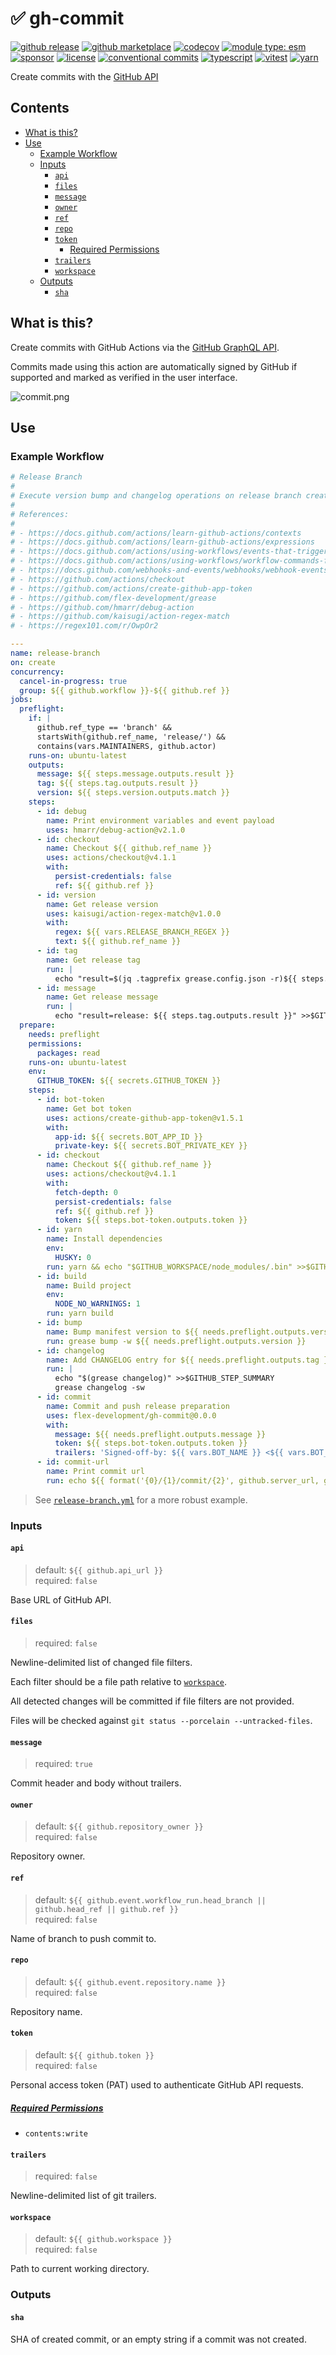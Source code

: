 # :white_check_mark: gh-commit

[![github release](https://img.shields.io/github/v/release/flex-development/gh-commit.svg?include_prereleases&sort=semver)](https://github.com/flex-development/gh-commit/releases/latest)
[![github marketplace](https://img.shields.io/badge/marketplace-gh--commit-blue?logo=github)](https://github.com/marketplace/actions/gh-commit)
[![codecov](https://codecov.io/gh/flex-development/gh-commit/branch/main/graph/badge.svg?token=)](https://codecov.io/gh/flex-development/gh-commit)
[![module type: esm](https://img.shields.io/badge/module%20type-esm-brightgreen)](https://github.com/voxpelli/badges-cjs-esm)
[![sponsor](https://img.shields.io/badge/sponsor-flex--development-blue.svg?logo=github)](https://github.com/sponsors/flex-development)
[![license](https://img.shields.io/github/license/flex-development/gh-commit.svg)](LICENSE.md)
[![conventional commits](https://img.shields.io/badge/-conventional%20commits-fe5196?logo=conventional-commits&logoColor=ffffff)](https://conventionalcommits.org/)
[![typescript](https://img.shields.io/badge/-typescript-3178c6?logo=typescript&logoColor=ffffff)](https://typescriptlang.org/)
[![vitest](https://img.shields.io/badge/-vitest-6e9f18?style=flat&logo=vitest&logoColor=ffffff)](https://vitest.dev/)
[![yarn](https://img.shields.io/badge/-yarn-2c8ebb?style=flat&logo=yarn&logoColor=ffffff)](https://yarnpkg.com/)

Create commits with the [GitHub API][1]

## Contents

- [What is this?](#what-is-this)
- [Use](#use)
  - [Example Workflow](#example-workflow)
  - [Inputs](#inputs)
    - [`api`](#api)
    - [`files`](#files)
    - [`message`](#message)
    - [`owner`](#owner)
    - [`ref`](#ref)
    - [`repo`](#repo)
    - [`token`](#token)
      - [Required Permissions](#required-permissions)
    - [`trailers`](#trailers)
    - [`workspace`](#workspace)
  - [Outputs](#outputs)
    - [`sha`](#sha)

## What is this?

Create commits with GitHub Actions via the [GitHub GraphQL API][1].

Commits made using this action are automatically signed by GitHub if supported and marked as verified in the user
interface.

![commit.png](./commit.png)

## Use

### Example Workflow

```yaml
# Release Branch
#
# Execute version bump and changelog operations on release branch creation.
#
# References:
#
# - https://docs.github.com/actions/learn-github-actions/contexts
# - https://docs.github.com/actions/learn-github-actions/expressions
# - https://docs.github.com/actions/using-workflows/events-that-trigger-workflows#create
# - https://docs.github.com/actions/using-workflows/workflow-commands-for-github-actions
# - https://docs.github.com/webhooks-and-events/webhooks/webhook-events-and-payloads#create
# - https://github.com/actions/checkout
# - https://github.com/actions/create-github-app-token
# - https://github.com/flex-development/grease
# - https://github.com/hmarr/debug-action
# - https://github.com/kaisugi/action-regex-match
# - https://regex101.com/r/OwpOr2

---
name: release-branch
on: create
concurrency:
  cancel-in-progress: true
  group: ${{ github.workflow }}-${{ github.ref }}
jobs:
  preflight:
    if: |
      github.ref_type == 'branch' &&
      startsWith(github.ref_name, 'release/') &&
      contains(vars.MAINTAINERS, github.actor)
    runs-on: ubuntu-latest
    outputs:
      message: ${{ steps.message.outputs.result }}
      tag: ${{ steps.tag.outputs.result }}
      version: ${{ steps.version.outputs.match }}
    steps:
      - id: debug
        name: Print environment variables and event payload
        uses: hmarr/debug-action@v2.1.0
      - id: checkout
        name: Checkout ${{ github.ref_name }}
        uses: actions/checkout@v4.1.1
        with:
          persist-credentials: false
          ref: ${{ github.ref }}
      - id: version
        name: Get release version
        uses: kaisugi/action-regex-match@v1.0.0
        with:
          regex: ${{ vars.RELEASE_BRANCH_REGEX }}
          text: ${{ github.ref_name }}
      - id: tag
        name: Get release tag
        run: |
          echo "result=$(jq .tagprefix grease.config.json -r)${{ steps.version.outputs.match }}" >>$GITHUB_OUTPUT
      - id: message
        name: Get release message
        run: |
          echo "result=release: ${{ steps.tag.outputs.result }}" >>$GITHUB_OUTPUT
  prepare:
    needs: preflight
    permissions:
      packages: read
    runs-on: ubuntu-latest
    env:
      GITHUB_TOKEN: ${{ secrets.GITHUB_TOKEN }}
    steps:
      - id: bot-token
        name: Get bot token
        uses: actions/create-github-app-token@v1.5.1
        with:
          app-id: ${{ secrets.BOT_APP_ID }}
          private-key: ${{ secrets.BOT_PRIVATE_KEY }}
      - id: checkout
        name: Checkout ${{ github.ref_name }}
        uses: actions/checkout@v4.1.1
        with:
          fetch-depth: 0
          persist-credentials: false
          ref: ${{ github.ref }}
          token: ${{ steps.bot-token.outputs.token }}
      - id: yarn
        name: Install dependencies
        env:
          HUSKY: 0
        run: yarn && echo "$GITHUB_WORKSPACE/node_modules/.bin" >>$GITHUB_PATH
      - id: build
        name: Build project
        env:
          NODE_NO_WARNINGS: 1
        run: yarn build
      - id: bump
        name: Bump manifest version to ${{ needs.preflight.outputs.version }}
        run: grease bump -w ${{ needs.preflight.outputs.version }}
      - id: changelog
        name: Add CHANGELOG entry for ${{ needs.preflight.outputs.tag }}
        run: |
          echo "$(grease changelog)" >>$GITHUB_STEP_SUMMARY
          grease changelog -sw
      - id: commit
        name: Commit and push release preparation
        uses: flex-development/gh-commit@0.0.0
        with:
          message: ${{ needs.preflight.outputs.message }}
          token: ${{ steps.bot-token.outputs.token }}
          trailers: 'Signed-off-by: ${{ vars.BOT_NAME }} <${{ vars.BOT_EMAIL }}>'
      - id: commit-url
        name: Print commit url
        run: echo ${{ format('{0}/{1}/commit/{2}', github.server_url, github.repository, steps.commit.outputs.sha) }}
```

> See [`release-branch.yml`](.github/workflows/release-branch.yml) for a more robust example.

### Inputs

#### `api`

> default: `${{ github.api_url }}`\
> required: `false`

Base URL of GitHub API.

#### `files`

> required: `false`

Newline-delimited list of changed file filters.

Each filter should be a file path relative to [`workspace`](#workspace).

All detected changes will be committed if file filters are not provided.

Files will be checked against `git status --porcelain --untracked-files`.

#### `message`

> required: `true`

Commit header and body without trailers.

#### `owner`

> default: `${{ github.repository_owner }}`\
> required: `false`

Repository owner.

#### `ref`

> default: `${{ github.event.workflow_run.head_branch || github.head_ref || github.ref }}`\
> required: `false`

Name of branch to push commit to.

#### `repo`

> default: `${{ github.event.repository.name }}`\
> required: `false`

Repository name.

#### `token`

> default: `${{ github.token }}`\
> required: `false`

Personal access token (PAT) used to authenticate GitHub API requests.

##### [Required Permissions][2]

- `contents:write`

#### `trailers`

> required: `false`

Newline-delimited list of git trailers.

#### `workspace`

> default: `${{ github.workspace }}`\
> required: `false`

Path to current working directory.

### Outputs

#### `sha`

SHA of created commit, or an empty string if a commit was not created.

[1]: https://docs.github.com/graphql/reference/mutations#createcommitonbranch
[2]: https://docs.github.com/actions/using-jobs/assigning-permissions-to-jobs
